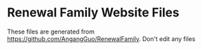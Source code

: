 # Renewal Family Website Files

These files are generated from https://github.com/AngangGuo/RenewalFamily. Don't edit any files